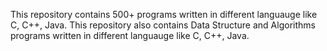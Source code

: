 This repository contains 500+ programs written in different languauge like C, C++, Java.
This repository also contains Data Structure and Algorithms programs written in different languauge like C, C++, Java.
